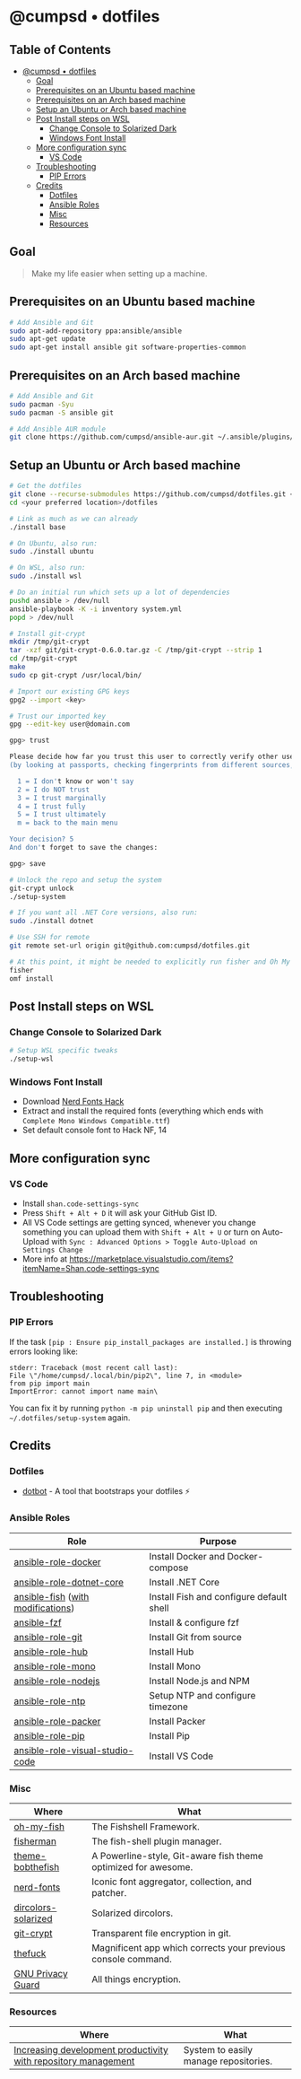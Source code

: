 # @cumpsd • dotfiles

## Table of Contents

- [@cumpsd • dotfiles](#cumpsd-•-dotfiles)
  - [Goal](#goal)
  - [Prerequisites on an Ubuntu based machine](#prerequisites-on-an-ubuntu-based-machine)
  - [Prerequisites on an Arch based machine](#prerequisites-on-an-arch-based-machine)
  - [Setup an Ubuntu or Arch based machine](#setup-an-ubuntu-or-arch-based-machine)
  - [Post Install steps on WSL](#post-install-steps-on-wsl)
    - [Change Console to Solarized Dark](#change-console-to-solarized-dark)
    - [Windows Font Install](#windows-font-install)
  - [More configuration sync](#more-configuration-sync)
    - [VS Code](#vs-code)
  - [Troubleshooting](#troubleshooting)
    - [PIP Errors](#pip-errors)
  - [Credits](#credits)
    - [Dotfiles](#dotfiles)
    - [Ansible Roles](#ansible-roles)
    - [Misc](#misc)
    - [Resources](#resources)

## Goal

> Make my life easier when setting up a machine.

## Prerequisites on an Ubuntu based machine

```bash
# Add Ansible and Git
sudo apt-add-repository ppa:ansible/ansible
sudo apt-get update
sudo apt-get install ansible git software-properties-common
```

## Prerequisites on an Arch based machine

```bash
# Add Ansible and Git
sudo pacman -Syu
sudo pacman -S ansible git

# Add Ansible AUR module
git clone https://github.com/cumpsd/ansible-aur.git ~/.ansible/plugins/modules/aur
```

## Setup an Ubuntu or Arch based machine

```bash
# Get the dotfiles
git clone --recurse-submodules https://github.com/cumpsd/dotfiles.git <your preferred location>/dotfiles
cd <your preferred location>/dotfiles

# Link as much as we can already
./install base

# On Ubuntu, also run:
sudo ./install ubuntu

# On WSL, also run:
sudo ./install wsl

# Do an initial run which sets up a lot of dependencies
pushd ansible > /dev/null
ansible-playbook -K -i inventory system.yml
popd > /dev/null

# Install git-crypt
mkdir /tmp/git-crypt
tar -xzf git/git-crypt-0.6.0.tar.gz -C /tmp/git-crypt --strip 1
cd /tmp/git-crypt
make
sudo cp git-crypt /usr/local/bin/

# Import our existing GPG keys
gpg2 --import <key>

# Trust our imported key
gpg --edit-key user@domain.com

gpg> trust

Please decide how far you trust this user to correctly verify other users' keys
(by looking at passports, checking fingerprints from different sources, etc.)

  1 = I don't know or won't say
  2 = I do NOT trust
  3 = I trust marginally
  4 = I trust fully
  5 = I trust ultimately
  m = back to the main menu

Your decision? 5
And don't forget to save the changes:

gpg> save

# Unlock the repo and setup the system
git-crypt unlock
./setup-system

# If you want all .NET Core versions, also run:
sudo ./install dotnet

# Use SSH for remote
git remote set-url origin git@github.com:cumpsd/dotfiles.git

# At this point, it might be needed to explicitly run fisher and Oh My Fish! to get our shell setup
fisher
omf install
```

## Post Install steps on WSL

### Change Console to Solarized Dark

```bash
# Setup WSL specific tweaks
./setup-wsl
```

### Windows Font Install

- Download [Nerd Fonts Hack](https://github.com/ryanoasis/nerd-fonts/releases/download/v1.2.0/Hack.zip)
- Extract and install the required fonts (everything which ends with `Complete Mono Windows Compatible.ttf`)
- Set default console font to Hack NF, 14

## More configuration sync

### VS Code

- Install `shan.code-settings-sync`
- Press `Shift + Alt + D` it will ask your GitHub Gist ID.
- All VS Code settings are getting synced, whenever you change something you can upload them with `Shift + Alt + U` or turn on Auto-Upload with `Sync : Advanced Options > Toggle Auto-Upload on Settings Change`
- More info at https://marketplace.visualstudio.com/items?itemName=Shan.code-settings-sync

## Troubleshooting

### PIP Errors

If the task `[pip : Ensure pip_install_packages are installed.]` is throwing errors looking like:

```plain
stderr: Traceback (most recent call last):
File \"/home/cumpsd/.local/bin/pip2\", line 7, in <module>
from pip import main
ImportError: cannot import name main\
```

You can fix it by running `python -m pip uninstall pip` and then executing `~/.dotfiles/setup-system` again.

## Credits

### Dotfiles

- [dotbot](https://github.com/anishathalye/dotbot) - A tool that bootstraps your dotfiles ⚡️

### Ansible Roles

| Role | Purpose |
| --- | --- |
| [ansible-role-docker](https://github.com/geerlingguy/ansible-role-docker) | Install Docker and Docker-compose |
| [ansible-role-dotnet-core](https://github.com/ocha/ansible-role-dotnet-core) | Install .NET Core |
| [ansible-fish](https://github.com/telus/ansible-fish) ([with modifications](https://github.com/cumpsd/ansible-role-fish)) | Install Fish and configure default shell |
| [ansible-fzf](https://github.com/dotstrap/ansible-fzf) | Install & configure fzf |
| [ansible-role-git](https://github.com/geerlingguy/ansible-role-git) | Install Git from source |
| [ansible-role-hub](https://github.com/wtanaka/ansible-role-hub) | Install Hub |
| [ansible-role-mono](https://github.com/cumpsd/ansible-role-mono) | Install Mono |
| [ansible-role-nodejs](https://github.com/geerlingguy/ansible-role-nodejs) | Install Node.js and NPM |
| [ansible-role-ntp](https://github.com/geerlingguy/ansible-role-ntp) | Setup NTP and configure timezone |
| [ansible-role-packer](https://github.com/geerlingguy/ansible-role-packer) | Install Packer |
| [ansible-role-pip](https://github.com/geerlingguy/ansible-role-pip) | Install Pip |
| [ansible-role-visual-studio-code](https://github.com/gantsign/ansible-role-visual-studio-code) | Install VS Code |

### Misc

| Where | What |
| --- | --- |
| [oh-my-fish](https://github.com/oh-my-fish/oh-my-fish) | The Fishshell Framework. |
| [fisherman](https://github.com/fisherman/fisherman) | The fish-shell plugin manager. |
| [theme-bobthefish](https://github.com/oh-my-fish/theme-bobthefish) | A Powerline-style, Git-aware fish theme optimized for awesome. |
| [nerd-fonts](https://github.com/ryanoasis/nerd-fonts) | Iconic font aggregator, collection, and patcher. |
| [dircolors-solarized](https://github.com/seebi/dircolors-solarized/) | Solarized dircolors. |
| [git-crypt](https://github.com/AGWA/git-crypt) | Transparent file encryption in git. |
| [thefuck](https://github.com/nvbn/thefuck) | Magnificent app which corrects your previous console command. |
| [GNU Privacy Guard](https://gnupg.org/) | All things encryption. |

### Resources

| Where | What |
| --- | --- |
| [Increasing development productivity with repository management](https://blog.kalis.me/increasing-development-productivity-repository-management/) | System to easily manage repositories. |
